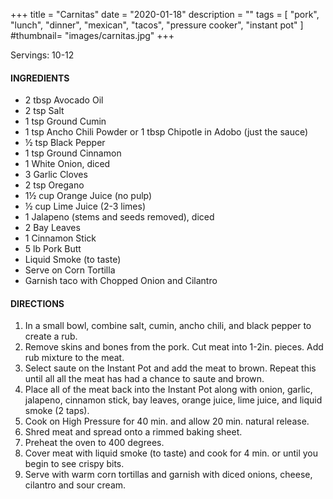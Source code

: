 +++
title = "Carnitas"
date = "2020-01-18"
description = ""
tags = [
    "pork",
    "lunch",
    "dinner",
    "mexican",
    "tacos",
    "pressure cooker",
    "instant pot"
]
#thumbnail= "images/carnitas.jpg"
+++

Servings: 10-12 <!--more-->

#### INGREDIENTS 

* 2 tbsp Avocado Oil 
* 2 tsp Salt 
* 1 tsp Ground Cumin 
* 1 tsp Ancho Chili Powder or 1 tbsp Chipotle in Adobo (just the sauce)
* ½ tsp Black Pepper 
* 1 tsp Ground Cinnamon
* 1 White Onion, diced 
* 3 Garlic Cloves
* 2 tsp Oregano 
* 1½ cup Orange Juice (no pulp)
* ½ cup Lime Juice (2-3 limes) 
* 1 Jalapeno (stems and seeds removed), diced 
* 2 Bay Leaves 
* 1 Cinnamon Stick 
* 5 lb Pork Butt 
* Liquid Smoke (to taste) 
* Serve on Corn Tortilla
* Garnish taco with Chopped Onion and Cilantro 
  
#### DIRECTIONS 

1. In a small bowl, combine salt, cumin, ancho chili, and black pepper to create a rub. 
2. Remove skins and bones from the pork. Cut meat into 1-2in. pieces. Add rub mixture to the meat. 
3. Select saute on the Instant Pot and add the meat to brown. Repeat this until all all the meat has had a chance to saute and brown. 
4. Place all of the meat back into the Instant Pot along with onion, garlic, jalapeno, cinnamon stick, bay leaves, orange juice, lime juice, and liquid smoke (2 taps). 
5. Cook on High Pressure for 40 min. and allow 20 min. natural release. 
6. Shred meat and spread onto a rimmed baking sheet. 
7. Preheat the oven to 400 degrees.
8. Cover meat with liquid smoke (to taste) and cook for 4 min. or until you begin to see crispy bits. 
9. Serve with warm corn tortillas and garnish with diced onions, cheese, cilantro and sour cream. 
